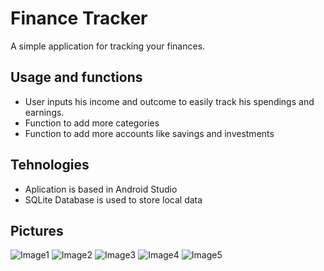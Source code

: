 # Finance Tracker
A simple application for tracking your finances.

## Usage and functions
* User inputs his income and outcome to easily track his spendings and earnings.
* Function to add more categories
* Function to add more accounts like savings and investments

## Tehnologies
* Aplication is based in Android Studio
* SQLite Database is used to store local data

## Pictures
![Image1](/pictures/ft1.png)
![Image2](/pictures/ft2.png)
![Image3](/pictures/ft3.png)
![Image4](/pictures/ft4.png)
![Image5](/pictures/ft5.png)
